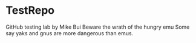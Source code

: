 # TestRepo
GitHub testing lab by Mike Bui
Beware the wrath of the hungry emu
Some say yaks and gnus are more dangerous than emus.
